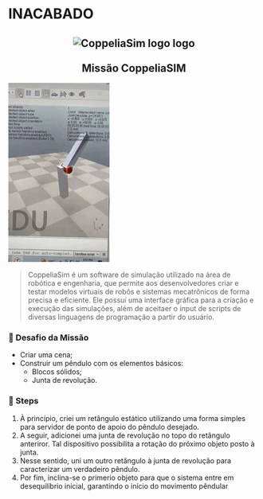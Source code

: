 # INACABADO

<h2 align="center">
    <img src="https://avatars2.githubusercontent.com/u/29758034?s=400&v=4" alt="CoppeliaSim logo logo" height="200" width="200"></br>
    <br> Missão CoppeliaSIM </br>
</h2>

<img src="./projeto.gif"></igm>

> CoppeliaSim é um software de simulação utilizado na área de robótica e engenharia, que permite aos desenvolvedores criar e testar modelos virtuais de robôs e sistemas mecatrônicos de forma precisa e eficiente. Ele possuí uma interface gráfica para a criação e execução das simulações, além de aceitaer o input de scripts de diversas linguagens de programação a partir do usuário.

### 🎯 Desafio da Missão
- Criar uma cena;
- Construir um pêndulo com os elementos básicos:
    - Blocos sólidos;
    - Junta de revolução.

### 📒 Steps
1. À princípio, criei um retângulo estático utilizando uma forma simples para servidor de ponto de apoio do pêndulo desejado.
2. A seguir, adicionei uma junta de revolução no topo do retângulo anteriror. Tal dispositivo possibilita a rotação do próximo objeto posto à junta.
3. Nesse sentido, uni um outro retângulo à junta de revolução para caracterizar um verdadeiro pêndulo. 
4. Por fim, inclina-se o primerio objeto para que o sistema entre em desequilíbrio inicial, garantindo o início do movimento pêndular
